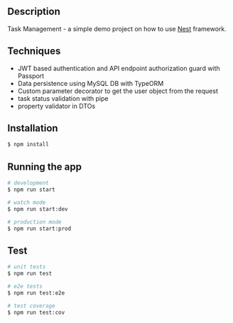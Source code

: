 ## Description

Task Management - a simple demo project on how to use [Nest](https://github.com/nestjs/nest) framework.

## Techniques

- JWT based authentication and API endpoint authorization guard with Passport
- Data persistence using MySQL DB with TypeORM
- Custom parameter decorator to get the user object from the request
- task status validation with pipe
- property validator in DTOs

## Installation

```bash
$ npm install
```

## Running the app

```bash
# development
$ npm run start

# watch mode
$ npm run start:dev

# production mode
$ npm run start:prod
```

## Test

```bash
# unit tests
$ npm run test

# e2e tests
$ npm run test:e2e

# test coverage
$ npm run test:cov
```

